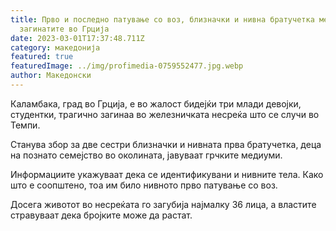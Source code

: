 ```yaml
---
title: Прво и последно патување со воз, близначки и нивна братучетка меѓу
  загинатите во Грција
date: 2023-03-01T17:37:48.711Z
category: македонија
featured: true
featuredImage: ../img/profimedia-0759552477.jpg.webp
author: Македонски
---
```


<!--StartFragment-->

Каламбака, град во Грција, е во жалост бидејќи три млади девојки, студентки, трагично загинаа во железничката несреќа што се случи во Темпи.

Станува збор за две сестри близначки и нивната прва братучетка, деца на познато семејство во околината, јавуваат грчките медиуми.

Информациите укажуваат дека се идентификувани и нивните тела. Како што е соопштено, тоа им било нивното прво патување со воз.

Досега животот во несреќата го загубија најмалку 36 лица, а властите стравуваат дека бројките може да растат.

<!--EndFragment-->
